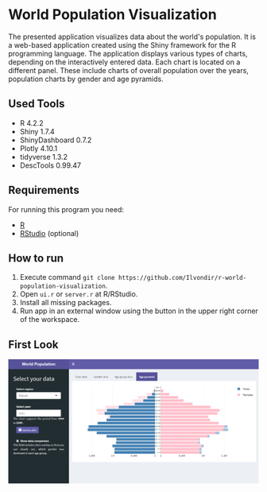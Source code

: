 # World Population Visualization

The presented application visualizes data about the world's population. It is a web-based application created using the Shiny framework for the R programming language. The application displays various types of charts, depending on the interactively entered data. Each chart is located on a different panel. These include charts of overall population over the years, population charts by gender and age pyramids.

## Used Tools

- R 4.2.2
- Shiny 1.7.4
- ShinyDashboard 0.7.2
- Plotly 4.10.1
- tidyverse 1.3.2
- DescTools 0.99.47

## Requirements

For running this program you need:

- [R](https://cran.r-project.org/bin/windows/base)
- [RStudio](https://posit.co/downloads) (optional)

## How to run

1. Execute command `git clone https://github.com/Ilvondir/r-world-population-visualization`.
2. Open `ui.r` or `server.r` at R/RStudio.
3. Install all missing packages.
4. Run app in an external window using the button in the upper right corner of the workspace.

## First Look

![firstlook](www/img/firstlook.png?raw=true)
